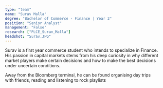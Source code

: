 ```yaml
---
type: "team"
name: "Surav Malla"
degree: "Bachelor of Commerce - Finance | Year 2"
position: "Senior Analyst"
management: "False"
research: ["PLCE_Surav_Malla"]
headshot: "Surav.JPG"
---
```


Surav is a first year commerce student who intends to specialize in Finance. His passion in capital markets stems from his deep curiosity in why different market players make certain decisions and how to make the best decisions under uncertain conditions.

Away from the Bloomberg terminal, he can be found organising day trips with friends, reading and listening to rock playlists